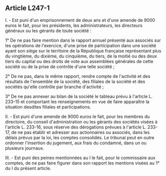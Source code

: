 Article L247-1
----
I. - Est puni d'un emprisonnement de deux ans et d'une amende de 9000 euros le
fait, pour les présidents, les administrateurs, les directeurs généraux ou les
gérants de toute société :

1° De ne pas faire mention dans le rapport annuel présenté aux associés sur les
opérations de l'exercice, d'une prise de participation dans une société ayant
son siège sur le territoire de la République française représentant plus du
vingtième, du dixième, du cinquième, du tiers, de la moitié ou des deux tiers du
capital ou des droits de vote aux assemblées générales de cette société ou de la
prise de contrôle d'une telle société ;

2° De ne pas, dans le même rapport, rendre compte de l'activité et des résultats
de l'ensemble de la société, des filiales de la société et des sociétés qu'elle
contrôle par branche d'activité ;

3° De ne pas annexer au bilan de la société le tableau prévu à l'article L.
233-15 et comportant les renseignements en vue de faire apparaître la situation
desdites filiales et participations.

II. - Est puni d'une amende de 9000 euros le fait, pour les membres du
directoire, du conseil d'administration ou les gérants des sociétés visées à
l'article L. 233-16, sous réserve des dérogations prévues à l'article L. 233-17,
de ne pas établir et adresser aux actionnaires ou associés, dans les délais
prévus par la loi, les comptes consolidés. Le tribunal peut en outre ordonner
l'insertion du jugement, aux frais du condamné, dans un ou plusieurs journaux.

III. - Est puni des peines mentionnées au I le fait, pour le commissaire aux
comptes, de ne pas faire figurer dans son rapport les mentions visées au 1° du I
du présent article.
